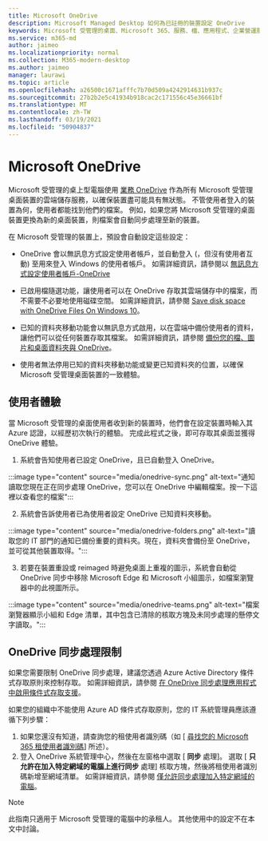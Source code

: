 ```yaml
---
title: Microsoft OneDrive
description: Microsoft Managed Desktop 如何為已註冊的裝置設定 OneDrive
keywords: Microsoft 受管理的桌面、Microsoft 365、服務、檔、應用程式、企業營運服務應用程式、LOB 應用程式
ms.service: m365-md
author: jaimeo
ms.localizationpriority: normal
ms.collection: M365-modern-desktop
ms.author: jaimeo
manager: laurawi
ms.topic: article
ms.openlocfilehash: a26500c1671afffc7b70d509a4242914631b937c
ms.sourcegitcommit: 27b2b2e5c41934b918cac2c171556c45e36661bf
ms.translationtype: MT
ms.contentlocale: zh-TW
ms.lasthandoff: 03/19/2021
ms.locfileid: "50904837"
---
```

# <a name="microsoft-onedrive"></a>Microsoft OneDrive

Microsoft 受管理的桌上型電腦使用 [業務 OneDrive](/onedrive/plan-onedrive-enterprise) 作為所有 Microsoft 受管理桌面裝置的雲端儲存服務，以確保裝置盡可能具有無狀態。 不管使用者登入的裝置為何，使用者都能找到他們的檔案。 例如，如果您將 Microsoft 受管理的桌面裝置更換為新的桌面裝置，則檔案會自動同步處理至新的裝置。

在 Microsoft 受管理的裝置上，預設會自動設定這些設定：

- OneDrive 會以無訊息方式設定使用者帳戶，並自動登入 (，但沒有使用者互動) 至用來登入 Windows 的使用者帳戶。 如需詳細資訊，請參閱以 [無訊息方式設定使用者帳戶-OneDrive](/onedrive/use-silent-account-configuration)

- 已啟用檔隨選功能，讓使用者可以在 OneDrive 存取其雲端儲存中的檔案，而不需要不必要地使用磁碟空間。 如需詳細資訊，請參閱 [Save disk space with OneDrive Files On Windows 10](https://support.microsoft.com/office/save-disk-space-with-onedrive-files-on-demand-for-windows-10-0e6860d3-d9f3-4971-b321-7092438fb38e)。

- 已知的資料夾移動功能會以無訊息方式啟用，以在雲端中備份使用者的資料，讓他們可以從任何裝置存取其檔案。 如需詳細資訊，請參閱 [備份您的檔、圖片和桌面資料夾與 OneDrive](https://support.microsoft.com/office/back-up-your-documents-pictures-and-desktop-folders-with-onedrive-d61a7930-a6fb-4b95-b28a-6552e77c3057)。

- 使用者無法停用已知的資料夾移動功能或變更已知資料夾的位置，以確保 Microsoft 受管理桌面裝置的一致體驗。

## <a name="user-experience"></a>使用者體驗

當 Microsoft 受管理的桌面使用者收到新的裝置時，他們會在設定裝置時輸入其 Azure 認證，以經歷初次執行的體驗。 完成此程式之後，即可存取其桌面並獲得 OneDrive 體驗。

1. 系統會告知使用者已設定 OneDrive，且已自動登入 OneDrive。

:::image type="content" source="media/onedrive-sync.png" alt-text="通知讀取您現在正在同步處理 OneDrive，您可以在 OneDrive 中編輯檔案。按一下這裡以查看您的檔案":::

2. 系統會告訴使用者已為使用者設定 OneDrive 已知資料夾移動。

:::image type="content" source="media/onedrive-folders.png" alt-text="讀取您的 IT 部門的通知已備份重要的資料夾。現在，資料夾會備份至 OneDrive，並可從其他裝置取得。":::

3. 若要在裝置重設或 reimaged 時避免桌面上重複的圖示，系統會自動從 OneDrive 同步中移除 Microsoft Edge 和 Microsoft 小組圖示，如檔案瀏覽器中的此視圖所示。

:::image type="content" source="media/onedrive-teams.png" alt-text="檔案瀏覽器顯示小組和 Edge 清單，其中包含已清除的核取方塊及未同步處理的懸停文字讀取。":::


## <a name="onedrive-sync-restrictions"></a>OneDrive 同步處理限制

如果您需要限制 OneDrive 同步處理，建議您透過 Azure Active Directory 條件式存取原則來控制存取。 如需詳細資訊，請參閱 [在 OneDrive 同步處理應用程式中啟用條件式存取支援](/onedrive/enable-conditional-access)。

如果您的組織中不能使用 Azure AD 條件式存取原則，您的 IT 系統管理員應該遵循下列步驟：

1. 如果您還沒有知道，請查詢您的租使用者識別碼（如 [ [尋找您的 Microsoft 365 租使用者識別碼](/onedrive/find-your-office-365-tenant-id)] 所述）。
2. 登入 OneDrive 系統管理中心，然後在左窗格中選取 [ **同步** 處理]。 選取 [ **只允許在加入特定網域的電腦上進行同步** 處理] 核取方塊，然後將租使用者識別碼新增至網域清單。 如需詳細資訊，請參閱 [僅允許同步處理加入特定網域的電腦](/onedrive/allow-syncing-only-on-specific-domains)。

> [!NOTE]
> 此指南只適用于 Microsoft 受管理的電腦中的承租人。 其他使用中的設定不在本文中討論。
